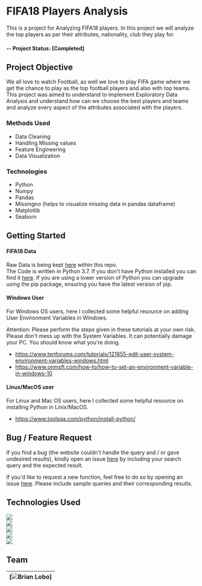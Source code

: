 # FIFA18 Players Analysis
This is a project for Analyzing FIFA18 players. In this project we will analyze the top players as per their attributes, nationality, club they play for.
#### -- Project Status: [Completed]


## Project Objective
We all love to watch Football, as well we love to play FIFA game where we get the chance to play as the top football players and also with top teams. This project was aimed to understand to implement Exploratory Data Analysis and understand how can we choose the best players and teams and analyze every aspect of the attributes associated with the players.

### Methods Used
* Data Cleaning
* Handling Missing values
* Feature Engineering
* Data Visualization
### Technologies
* Python
* Numpy
* Pandas
* Missingno (helps to visualize missing data in pandas dataframe)
* Matplotlib
* Seaborn

## Getting Started
#### FIFA18 Data
Raw Data is being kept [here](https://github.com/brianlobo394/FIFA18Players_Analysis/blob/master/data-1.csv) within this repo.\
The Code is written in Python 3.7. If you don't have Python installed you can find it [here](https://www.python.org/downloads/). If you are using a lower version of Python you can upgrade using the pip package, ensuring you have the latest version of pip.

#### Windows User
For Windows OS users, here I collected some helpful resource on adding User Environment Variables in Windows.

Attention: Please perform the steps given in these tutorials at your own risk. Please don't mess up with the System Variables. It can potentially damage your PC. You should know what you're doing.

* https://www.tenforums.com/tutorials/121855-edit-user-system-environment-variables-windows.html
* https://www.onmsft.com/how-to/how-to-set-an-environment-variable-in-windows-10


#### Linux/MacOS user
For Linux and Mac OS users, here I collected some helpful resource on installing Python in Linix/MacOS.
* https://www.toolsqa.com/python/install-python/

## Bug / Feature Request
If you find a bug (the website couldn't handle the query and / or gave undesired results), kindly open an issue [here](https://github.com/brianlobo394/FIFA18Players_Analysis/issues/new) by including your search query and the expected result.

If you'd like to request a new function, feel free to do so by opening an issue [here](https://github.com/brianlobo394/FIFA18Players_Analysis/issues/new). Please include sample queries and their corresponding results.

## Technologies Used
![](https://imgur.com/eZS1QnT)\
![](https://imgur.com/gallery/BbIipLK)\
![](https://imgur.com/g46cyri)\
![](https://imgur.com/6NOMTrB)\
![](https://imgur.com/ScKt06T)

## Team
[![Brian Lobo](https://imgur.com/hkT384P)] |
-|


